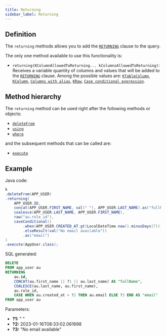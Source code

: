```yaml
---
title: Returning
sidebar_label: Returning
---
```


## Definition

The `returning` methods allows you to add the [`RETURNING`](/docs/delete-statement/returning/introduction) clause to the query.

The only one method available to use this functionality is:

- `returning(KColumnAllowedToReturning... kColumnsAllowedToReturning)`: Receives a variable quantity of columns and values that will be added to the [`RETURNING`](/docs/delete-statement/returning/introduction) clause. Among the possible values are: [`KTableColumn`](/docs/misc/select-list-values#1-ktablecolumn), [`KColumn`](/docs/misc/select-list-values#2-kcolumn), [`Columns with alias`](/docs/misc/select-list-values#6-columns-with-alias), [`KRaw`](/docs/misc/select-list-values#7-kraw), [`Case conditional expression`](/docs/misc/select-list-values#8-case-conditional-expression).

## Method hierarchy

The `returning` method can be used right after the following methods or objects:

- [`deleteFrom`](/docs/delete-statement/delete-from/)
- [`using`](/docs/delete-statement/using/)
- [`where`](/docs/delete-statement/where/)

and the subsequent methods that can be called are:

- [`execute`](/docs/select-statement/select/)

## Example

Java code:

```java
k
.deleteFrom(APP_USER)
.returning(
    APP_USER.ID,
    concat(APP_USER.FIRST_NAME, val(" "), APP_USER.LAST_NAME).as("fullName"),
    coalesce(APP_USER.LAST_NAME, APP_USER.FIRST_NAME),
    raw("au.role_id"),
    caseConditional()
        .when(APP_USER.CREATED_AT.gt(LocalDateTime.now().minusDays(7))).then(APP_USER.EMAIL)
        .elseResult(val("No email available"))
        .as("email")
)
.execute(AppUser.class);
```

SQL generated:

```sql
DELETE
FROM app_user au
RETURNING
    au.id,
    CONCAT(au.first_name || ?1 || au.last_name) AS "fullName",
    COALESCE(au.last_name, au.first_name),
    au.role_id,
    CASE WHEN au.created_at > ?2 THEN au.email ELSE ?3 END AS "email"
FROM app_user au
```

Parameters:

- **?1:** " "
- **?2:** 2023-01-16T08:33:02.061698
- **?3:** "No email available"